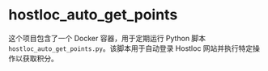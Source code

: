 # hostloc_auto_get_points
这个项目包含了一个 Docker 容器，用于定期运行 Python 脚本 `hostloc_auto_get_points.py`。该脚本用于自动登录 Hostloc 网站并执行特定操作以获取积分。
